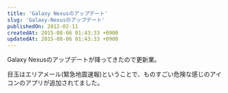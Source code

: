 ```yaml
---
title: 'Galaxy Nexusのアップデート'
slug: 'Galaxy-Nexusのアップデート'
publishedOn: 2012-02-11
createdAt: 2015-08-06 01:43:33 +0900
updatedAt: 2015-08-06 01:43:33 +0900
---
```

Galaxy Nexusのアップデートが降ってきたので更新業。

目玉はエリアメール(緊急地震速報)ということで、ものすごい危険な感じのアイコンのアプリが追加されてました。
